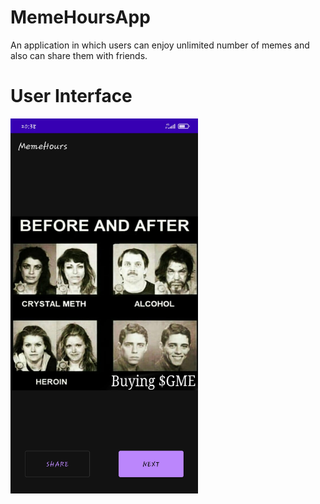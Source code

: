 # MemeHoursApp
An application in which users can enjoy unlimited number of memes and also can share them with friends.
# User Interface
<img src="images/MemeHours Screenshot.jpg" width= 300 height= 600 >
